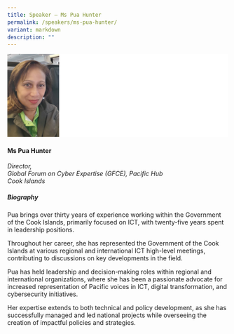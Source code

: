 ```yaml
---
title: Speaker – Ms Pua Hunter
permalink: /speakers/ms-pua-hunter/
variant: markdown
description: ""
---
```

![](/images/2025%20speakers/Pua_Hunter.png)
#### **Ms Pua Hunter**

*Director,<br>Global Forum on Cyber Expertise (GFCE), Pacific Hub<br>Cook Islands*

##### **Biography**
Pua brings over thirty years of experience working within the Government of the Cook Islands, primarily focused on ICT, with twenty-five years spent in leadership positions.

Throughout her career, she has represented the Government of the Cook Islands at various regional and international ICT high-level meetings, contributing to discussions on key developments in the field.

Pua has held leadership and decision-making roles within regional and international organizations, where she has been a passionate advocate for increased representation of Pacific voices in ICT, digital transformation, and cybersecurity initiatives.

Her expertise extends to both technical and policy development, as she has successfully managed and led national projects while overseeing the creation of impactful policies and strategies.